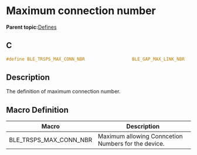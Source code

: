 # Maximum connection number

**Parent topic:**[Defines](GUID-B566440B-FA0F-43F6-84D0-E97CB18ABBC3.md)

## C

```c
#define BLE_TRSPS_MAX_CONN_NBR                  BLE_GAP_MAX_LINK_NBR
```

## Description

The definition of maximum connection number.

## Macro Definition

|Macro|Description|
|-----|-----------|
|BLE\_TRSPS\_MAX\_CONN\_NBR|Maximum allowing Conncetion Numbers for the device.|

